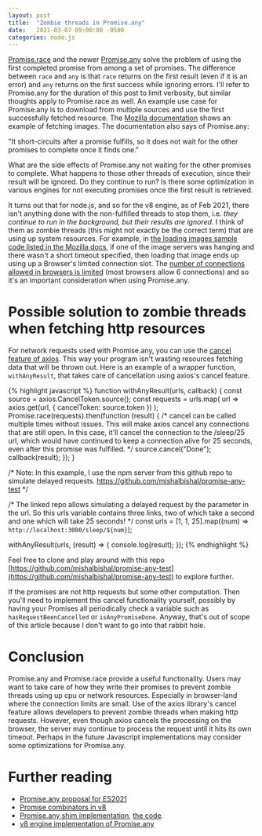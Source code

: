 ```yaml
---
layout: post
title:  "Zombie threads in Promise.any"
date:   2021-03-07 09:00:00 -0500
categories: node.js
---
```


[Promise.race](https://developer.mozilla.org/en-US/docs/Web/JavaScript/Reference/Global_Objects/Promise/race) and the newer [Promise.any](https://developer.mozilla.org/en-US/docs/Web/JavaScript/Reference/Global_Objects/Promise/any) solve the problem of using the first completed promise from among a set of promises. The difference between `race` and `any` is that `race` returns on the first result (even if it is an error) and `any` returns on the first success while ignoring errors. I'll refer to Promise.any for the duration of this post to limit verbosity, but similar thoughts apply to Promise.race as well. An example use case for Promise.any is to download from multiple sources and use the first successfully fetched resource. The [Mozilla documentation](https://developer.mozilla.org/en-US/docs/Web/JavaScript/Reference/Global_Objects/Promise/any#displaying_the_first_image_loaded) shows an example of fetching images. The documentation also says of Promise.any:

"It short-circuits after a promise fulfills, so it does not wait for the other promises to complete once it finds one."

What are the side effects of Promise.any not waiting for the other promises to complete. What happens to those other threads of execution, since their result will be ignored. Do they continue to run? Is there some optimization in various engines for not executing promises once the first result is retrieved.

It turns out that for node.js, and so for the v8 engine, as of Feb 2021, there isn't anything done with the non-fulfilled threads to stop them, i.e. *they continue to run in the background, but their results are ignored*. I think of them as zombie threads (this might not exactly be the correct term) that are using up system resources. For example, in [the loading images sample code listed in the Mozilla docs](https://developer.mozilla.org/en-US/docs/Web/JavaScript/Reference/Global_Objects/Promise/any#displaying_the_first_image_loaded), if one of the image servers was hanging and there wasn't a short timeout specified, then loading that image ends up using up a Browser's limited connection slot. The [number of connections allowed in browsers is limited](https://blog.fullstacktraining.com/concurrent-http-connections-in-node-js/)  (most browsers allow 6 connections) and so it's an important consideration when using Promise.any.


Possible solution to zombie threads when fetching http resources
================================================================

For network requests used with Promise.any, you can use the [cancel feature of axios](https://github.com/axios/axios#cancellation).
This way your program isn't wasting resources fetching data that will be thrown out.
Here is an example of a wrapper function, `withAnyResult`, that takes care of cancellation using axios's cancel feature.

{% highlight javascript %}
function withAnyResult(urls, callback) {
    const source = axios.CancelToken.source();
    const requests = urls.map(
        url => axios.get(url, {
            cancelToken: source.token
        })
    );
    Promise.race(requests).then(function (result) {
        /* cancel can be called multiple times without issues.
           This will make axios cancel any connections that
           are still open. In this case, it'll cancel the
           connection to the /sleep/25 url, which would have
           continued to keep a connection alive for 25 seconds,
           even after this promise was fulfilled.
        */
        source.cancel("Done");
        callback(result);
    });
}

/* Note: In this example, I use the npm server from this
   github repo to simulate delayed requests.
   https://github.com/mishalbishal/promise-any-test
*/

/* The linked repo allows simulating a delayed request
   by the parameter in the url. So this urls variable
   contains three links, two of which take a second
   and one which will take 25 seconds!
*/
const urls = [1, 1, 25].map((num) => `http://localhost:3000/sleep/${num}`);

withAnyResult(urls, (result) => {
    console.log(result);
});
{% endhighlight %}

Feel free to clone and play around with this repo [https://github.com/mishalbishal/promise-any-test](https://github.com/mishalbishal/promise-any-test) to explore further.

If the promises are not http requests but some other computation. Then you'll need to implement this cancel functionality yourself, possibly by having your Promises all periodically check a variable such as `hasRequestBeenCancelled` or `isAnyPromiseDone`. Anyway, that's out of scope of this article because I don't want to go into that rabbit hole.

Conclusion
==========

Promise.any and Promise.race provide a useful functionality. Users may want to take care of how they write their promises to prevent zombie threads using up cpu or network resources. Especially in browser-land where the connection limits are small. Use of the axios library's cancel feature allows developers to prevent zombie threads when making http requests. However, even though axios cancels the processing on the browser, the server may continue to process the request until it hits its own timeout. Perhaps in the future Javascript implementations may consider some optimizations for Promise.any.


Further reading
================
* [Promise.any proposal for ES2021](https://github.com/tc39/proposal-promise-any)
* [Promise combinators in v8](https://v8.dev/features/promise-combinators)
* [Promise.any shim implementation](https://github.com/es-shims/Promise.any), [the code](https://github.com/m0ppers/promise-any/blob/master/index.js).
* [v8 engine implementation of Promise.any](https://bugs.chromium.org/p/v8/issues/detail?id=9808)
